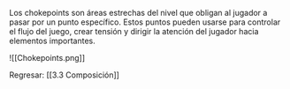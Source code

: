 
Los chokepoints son áreas estrechas del nivel que obligan al jugador a pasar por un punto específico. Estos puntos pueden usarse para controlar el flujo del juego, crear tensión y dirigir la atención del jugador hacia elementos importantes.

![[Chokepoints.png]]


Regresar: [[3.3 Composición]]